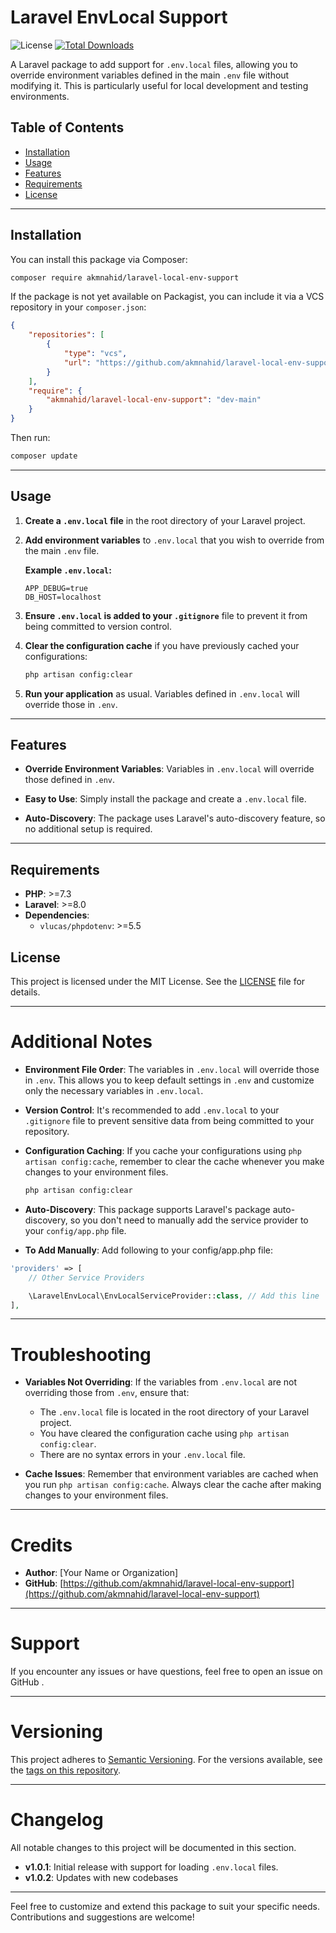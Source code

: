 # Laravel EnvLocal Support

![License](https://img.shields.io/github/license/akmnahid/laravel-local-env-support)
[![Total Downloads](https://poser.pugx.org/akmnahid/laravel-local-env-support/downloads)](https://packagist.org/packages/akmnahid/laravel-local-env-support)


A Laravel package to add support for `.env.local` files, allowing you to override environment variables defined in the main `.env` file without modifying it. This is particularly useful for local development and testing environments.



## Table of Contents

- [Installation](#installation)
- [Usage](#usage)
- [Features](#features)
- [Requirements](#requirements)
- [License](#license)

---

## Installation

You can install this package via Composer:

```bash
composer require akmnahid/laravel-local-env-support
```

If the package is not yet available on Packagist, you can include it via a VCS repository in your `composer.json`:

```json
{
    "repositories": [
        {
            "type": "vcs",
            "url": "https://github.com/akmnahid/laravel-local-env-support"
        }
    ],
    "require": {
        "akmnahid/laravel-local-env-support": "dev-main"
    }
}
```

Then run:

```bash
composer update
```

---

## Usage

1. **Create a `.env.local` file** in the root directory of your Laravel project.

2. **Add environment variables** to `.env.local` that you wish to override from the main `.env` file.

   **Example `.env.local`:**

   ```dotenv
   APP_DEBUG=true
   DB_HOST=localhost
   ```

3. **Ensure `.env.local` is added to your `.gitignore`** file to prevent it from being committed to version control.

4. **Clear the configuration cache** if you have previously cached your configurations:

   ```bash
   php artisan config:clear
   ```

5. **Run your application** as usual. Variables defined in `.env.local` will override those in `.env`.

---

## Features

- **Override Environment Variables**: Variables in `.env.local` will override those defined in `.env`.

- **Easy to Use**: Simply install the package and create a `.env.local` file.

- **Auto-Discovery**: The package uses Laravel's auto-discovery feature, so no additional setup is required.

---

## Requirements

- **PHP**: >=7.3
- **Laravel**: >=8.0
- **Dependencies**:
    - `vlucas/phpdotenv`: >=5.5



## License

This project is licensed under the MIT License. See the [LICENSE](LICENSE) file for details.

---

# Additional Notes

- **Environment File Order**: The variables in `.env.local` will override those in `.env`. This allows you to keep default settings in `.env` and customize only the necessary variables in `.env.local`.

- **Version Control**: It's recommended to add `.env.local` to your `.gitignore` file to prevent sensitive data from being committed to your repository.

- **Configuration Caching**: If you cache your configurations using `php artisan config:cache`, remember to clear the cache whenever you make changes to your environment files.

  ```bash
  php artisan config:clear
  ```

- **Auto-Discovery**: This package supports Laravel's package auto-discovery, so you don't need to manually add the service provider to your `config/app.php` file.
- **To Add Manually**: Add following to your config/app.php file:
```php
'providers' => [
    // Other Service Providers

    \LaravelEnvLocal\EnvLocalServiceProvider::class, // Add this line
],

```
---

# Troubleshooting

- **Variables Not Overriding**: If the variables from `.env.local` are not overriding those from `.env`, ensure that:

    - The `.env.local` file is located in the root directory of your Laravel project.
    - You have cleared the configuration cache using `php artisan config:clear`.
    - There are no syntax errors in your `.env.local` file.

- **Cache Issues**: Remember that environment variables are cached when you run `php artisan config:cache`. Always clear the cache after making changes to your environment files.

---

# Credits

- **Author**: [Your Name or Organization]
- **GitHub**: [https://github.com/akmnahid/laravel-local-env-support](https://github.com/akmnahid/laravel-local-env-support)

---

# Support

If you encounter any issues or have questions, feel free to open an issue on GitHub .

---

# Versioning

This project adheres to [Semantic Versioning](https://semver.org/). For the versions available, see the [tags on this repository](https://github.com/akmnahid/laravel-local-env-support/tags).

---

# Changelog

All notable changes to this project will be documented in this section.

- **v1.0.1**: Initial release with support for loading `.env.local` files.
- **v1.0.2**: Updates with new codebases

---




Feel free to customize and extend this package to suit your specific needs. Contributions and suggestions are welcome!
